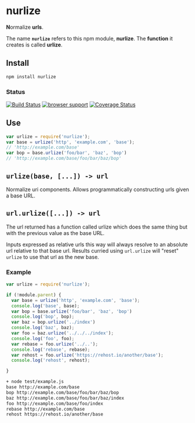 # nurlize

**N**ormalize **urls**.

The name **`nurlize`** refers to this npm module, **nurlize**.
The **function** it creates is called **urlize**.

## Install
```bash
npm install nurlize
```
### Status
[![Build
Status](https://travis-ci.org/bewest/nurlize.png?branch=master)](https://travis-ci.org/bewest/nurlize)
[![browser support](https://ci.testling.com/bewest/nurlize.png)](http://ci.testling.com/bewest/nurlize)
[![Coverage Status](https://coveralls.io/repos/bewest/nurlize/badge.png)](https://coveralls.io/r/bewest/nurlize)

## Use
```javascript
var urlize = require('nurlize');
var base = urlize('http', 'example.com', 'base');
// 'http://example.com/base'
var bop = base.urlize('foo/bar', 'baz', 'bop')
// 'http://example.com/base/foo/bar/baz/bop'
```

## `urlize(base, [...]) -> url`

Normalize uri components.  Allows programmatically constructing urls given a
base URL.

## `url.urlize([...]) -> url`
The url returned has a function called urlize which does the same thing but
with the previous value as the base URL.

Inputs expressed as relative urls this way will always resolve to an absolute
url relative to that base url.  Results curried using `url.urlize` will
"reset" `urlize` to use that url as the new base.

### Example
```javascript
var urlize = require('nurlize');

if (!module.parent) {
  var base = urlize('http', 'example.com', 'base');
  console.log('base', base);
  var bop = base.urlize('foo/bar', 'baz', 'bop')
  console.log('bop', bop);
  var baz = bop.urlize('../index')
  console.log('baz', baz);
  var foo = baz.urlize('../../../index');
  console.log('foo', foo);
  var rebase = foo.urlize('../..');
  console.log('rebase', rebase);
  var rehost = foo.urlize('https://rehost.io/another/base');
  console.log('rehost', rehost);

}

```

```bash
+ node test/example.js
base http://example.com/base
bop http://example.com/base/foo/bar/baz/bop
baz http://example.com/base/foo/bar/baz/index
foo http://example.com/base/foo/index
rebase http://example.com/base
rehost https://rehost.io/another/base
```
